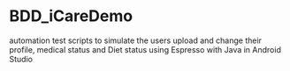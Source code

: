 # BDD_iCareDemo
automation test scripts to simulate the users upload and change their profile, medical status and Diet status using Espresso with Java in Android Studio
